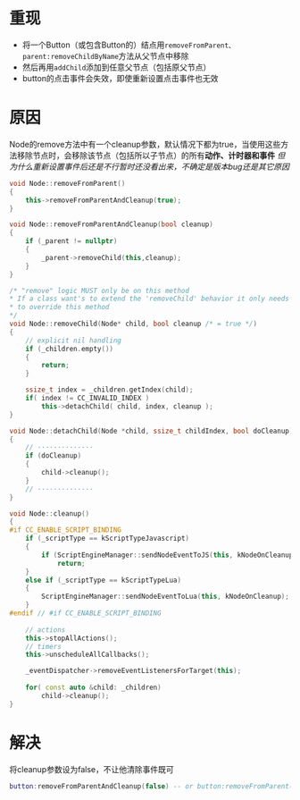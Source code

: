 # 重现
- 将一个Button（或包含Button的）结点用`removeFromParent、parent:removeChildByName`方法从父节点中移除
- 然后再用`addChild`添加到任意父节点（包括原父节点）
- button的点击事件会失效，即使重新设置点击事件也无效
# 原因
Node的remove方法中有一个cleanup参数，默认情况下都为true，当使用这些方法移除节点时，会移除该节点（包括所以子节点）的所有**动作、计时器和事件**
*但为什么重新设置事件后还是不行暂时还没看出来，不确定是版本bug还是其它原因*
```c++
void Node::removeFromParent()
{
    this->removeFromParentAndCleanup(true);
}

void Node::removeFromParentAndCleanup(bool cleanup)
{
    if (_parent != nullptr)
    {
        _parent->removeChild(this,cleanup);
    } 
}

/* "remove" logic MUST only be on this method
* If a class want's to extend the 'removeChild' behavior it only needs
* to override this method
*/
void Node::removeChild(Node* child, bool cleanup /* = true */)
{
    // explicit nil handling
    if (_children.empty())
    {
        return;
    }

    ssize_t index = _children.getIndex(child);
    if( index != CC_INVALID_INDEX )
        this->detachChild( child, index, cleanup );
}

void Node::detachChild(Node *child, ssize_t childIndex, bool doCleanup)
{
	// ··············
    if (doCleanup)
    {
        child->cleanup();
    }
    // ··············
}

void Node::cleanup()
{
#if CC_ENABLE_SCRIPT_BINDING
    if (_scriptType == kScriptTypeJavascript)
    {
        if (ScriptEngineManager::sendNodeEventToJS(this, kNodeOnCleanup))
            return;
    }
    else if (_scriptType == kScriptTypeLua)
    {
        ScriptEngineManager::sendNodeEventToLua(this, kNodeOnCleanup);
    }
#endif // #if CC_ENABLE_SCRIPT_BINDING
    
    // actions
    this->stopAllActions();
    // timers
    this->unscheduleAllCallbacks();

    _eventDispatcher->removeEventListenersForTarget(this);
    
    for( const auto &child: _children)
        child->cleanup();
}
```
# 解决
将cleanup参数设为false，不让他清除事件既可
```lua
button:removeFromParentAndCleanup(false) -- or button:removeFromParent(false)
```